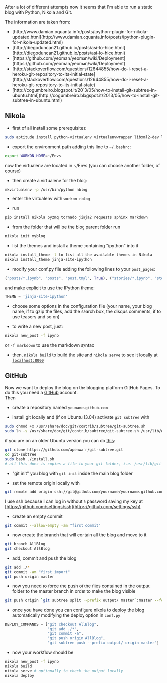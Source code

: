 <!-- 
.. link: 
.. description: 
.. tags: blogging, code, ipython, Nikola, Git, GitHub, draft
.. date: 2013/08/18 01:29:57
.. title: Blogging with Nikola + Ipython + Git(Hub)
.. slug: blogging-with-nikola-ipython-github
-->

After a lot of different attempts now it seems that I'm able to run a static 
blog with Python, Nikola and Git.    

<!-- TEASER_END -->

The information are taken from:    
<ul>
<li> [http://www.damian.oquanta.info/posts/ipython-plugin-for-nikola-updated.html](http://www.damian.oquanta.info/posts/ipython-plugin-for-nikola-updated.html)</li>
<li> [http://diegoduncan21.github.io/posts/asi-lo-hice.html](http://diegoduncan21.github.io/posts/asi-lo-hice.html)</li>
<li> [https://github.com/yeoman/yeoman/wiki/Deployment](https://github.com/yeoman/yeoman/wiki/Deployment)</li>
<li> [http://stackoverflow.com/questions/12644855/how-do-i-reset-a-heroku-git-repository-to-its-initial-state](http://stackoverflow.com/questions/12644855/how-do-i-reset-a-heroku-git-repository-to-its-initial-state)</li>
<li> [http://cogumbreiro.blogspot.it/2013/05/how-to-install-git-subtree-in-ubuntu.html](http://cogumbreiro.blogspot.it/2013/05/how-to-install-git-subtree-in-ubuntu.html)</li>
</ul>

## Nikola

* first of all install some prerequisites:
````bash
sudo aptitude install python-virtualenv virtualenvwrapper libxml2-dev libxslt-dev
````

* export the environment path adding this line to `~/.bashrc`:
````bash
export WORKON_HOME=~/Envs
````
now the virtualenv are located in ~/Envs (you can choose another folder, of course)

* then create a virtualenv for the blog:
````bash
mkvirtualenv -p /usr/bin/python nblog
````

* enter the virtualenv with `workon nblog`

* run 
````bash
pip install nikola pyzmq tornado jinja2 requests sphinx markdown
````

* from the folder that will be the blog parent folder run
````bash
nikola init myblog
````

* list the themes and install a theme containing "ipython" into it
````bash
nikola install_theme -l to list all the available themes in Nikola
nikola install_theme jinja-site-ipython 
````

* modify your conf.py file adding the following lines to your `post_pages`:
````python
("posts/*.ipynb", "posts", "post.tmpl", True), ("stories/*.ipynb", "stories", "story.tmpl", False),
````
and make explicit to use the IPython theme:
````python
THEME = 'jinja-site-ipython'
````

* choose some options in the configuration file (your name, your blog name, if to gzip the files, 
add the search box, the disqus comments, if to use teasers and so on)

* to write a new post, just: 
````bash 
nikola new_post -f ipynb
````
or `-f markdown` to use the markdown syntax

* then, `nikola build` to build the site and `nikola serve` to see it
locally at [`localhost:8000`](localhost:8000)

## GitHub

Now we want to deploy the blog on the blogging platform GitHub Pages.
To do this you need a [GitHub](https://github.com/) account.    
Then    

* create a repository named `youname.github.com`

* install git locally and (if on Ubuntu 13.04) activate `git subtree` with
````bash
sudo chmod +x /usr/share/doc/git/contrib/subtree/git-subtree.sh
sudo ln -s /usr/share/doc/git/contrib/subtree/git-subtree.sh /usr/lib/git-core/git-subtree
````
if you are on an older Ubuntu version you can do [this](http://www.betaful.com/2011/01/i-love-git-subtree/):
````bash
git clone https://github.com/apenwarr/git-subtree.git
cd git-subtree
sudo bash ./install.sh 
# all this does is copies a file to your git folder, i.e. /usr/lib/git-core
````

* "git init" you blog with `git init` inside the main blog folder

* set the remote origin locally with
````bash
git remote add origin ssh://git@github.com/yourname/yourname.github.com.git    
````
I use ssh because I can log in without a password saving my key at 
[https://github.com/settings/ssh](https://github.com/settings/ssh)

* create an empty commit
````bash
git commit --allow-empty -am "first commit"
````

* now create the branch that will contain all the blog and move to it
````bash
git branch AllBlog
git checkout AllBlog
````

* add, commit and push the blog
````bash
git add ./*
git commit -am "first import"
git push origin master
````

* now you need to force the push of the files contained in the output folder to the master branch
in order to make the blog visible
````bash
git push origin `git subtree split --prefix output/ master`:master --force
````

* once you have done you can configure nikola to deploy the blog automatically 
modifying the deploy option in `conf.py`
````python
DEPLOY_COMMANDS = ["git checkout AllBlog",
				   "git add ./*",
				   "git commit -a",
				   "git push origin AllBlog",
				   "git subtree push --prefix output/ origin master"]
````

* now your workflow should be
````bash
nikola new_post -f ipynb
nikola build
nikola serve # optionally to check the output locally
nikola deploy
````
